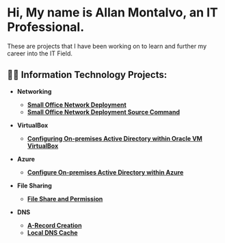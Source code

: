 <h1>Hi, My name is Allan Montalvo, an IT Professional.</h1>
These are projects that I have been working on to learn and further my career into the IT Field.

<h2>👨‍💻 Information Technology Projects:</h2>

- <b>Networking<b>
  - [Small Office Network Deployment](https://github.com/AllanMontalvo/Small-Office-Network)
  - [Small Office Network Deployment Source Command](https://github.com/AllanMontalvo/Small-Office-Network-Source-Command/blob/main/README.md)
  
- <b>VirtualBox</b>
  - [Configuring On-premises Active Directory within Oracle VM VirtualBox](https://github.com/AllanMontalvo/Virtualbox-Active-Directory)
 
- <b>Azure<b>
  - [Configure On-premises Active Directory within Azure](https://github.com/AllanMontalvo/Azure_Active_Directory/blob/main/README.md)
 
- <b>File Sharing</b>
  - [File Share and Permission](https://github.com/AllanMontalvo/File-Share-and-Permission)
 
- <b>DNS</b>
  -  [A-Record Creation](https://github.com/AllanMontalvo/A-Record-Exercise)
  -  [Local DNS Cache](https://github.com/AllanMontalvo/Local-DNS-Cache-Exercise)
